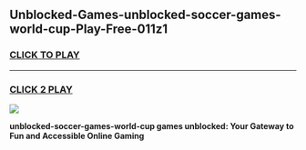 
## Unblocked-Games-unblocked-soccer-games-world-cup-Play-Free-011z1
<h3>
<a href="https://premium76.site?title=unblocked-soccer-games-world-cup&ref=23A">CLICK TO PLAY</a></h3>
<hr>

<h3>
<a href="https://premium76.site?title=unblocked-soccer-games-world-cup&ref=23A">CLICK 2 PLAY</a>
  
</h3>

<a href="https://premium76.site?title=unblocked-soccer-games-world-cup&ref=23A"><img src="https://clearcache.store/games.png"></a>


**unblocked-soccer-games-world-cup games unblocked: Your Gateway to Fun and Accessible Online Gaming**
